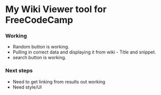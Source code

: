 # My Wiki Viewer tool for FreeCodeCamp

### Working
+ Random button is working.
+ Pulling in correct data and displaying it from wiki -  Title and snippet.
+ search button is working.

### Next steps
- Need to get linking from results out working
- Need style/UI
